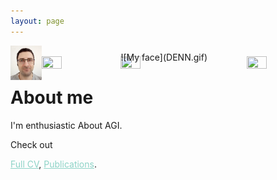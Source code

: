 ```yaml
---
layout: page
---
```


<!--<span style="display:block; margin-top:-30px;">
![My face](my_profile2c.jpg)
</span>-->

<img align="left" src="my_profile2c.jpg" width="10%" height="10%">

<br />

<img align="left" src="DENN.gif" width="25%" height="25%">
<img align="center" src="DENN.gif" width="25%" height="25%">
<img align="right" src="DENN.gif" width="25%" height="25%">

<span style="display:block; margin-top:-30px;">
![My face](DENN.gif)
</span>


# About me

I'm enthusiastic About AGI. 

Check out
<!--<a style="color:#8dd3c7" href="https://shimon-k.github.io/AGI-Course/">AGI Course</a>,-->
<a style="color:#8dd3c7" href="/cv.html">Full CV</a>,
<a style="color:#8dd3c7" href="/publications.html">Publications</a>.


